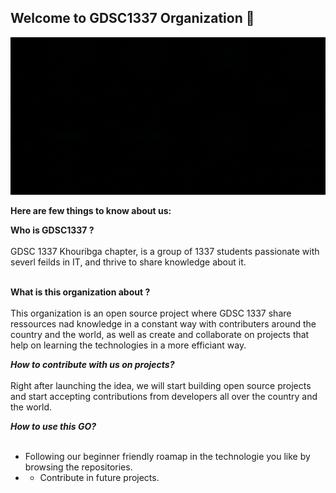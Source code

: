 ## Welcome to GDSC1337 Organization 👋


[<img src="https://github.com/GDSC1337/.github/blob/main/Untitled%20design.gif"/>](https://github.com/GDSC1337/.github/blob/main/Untitled%20design.gif)

**Here are few things to know about us:**

**Who is GDSC1337 ?** <br></br>
GDSC 1337 Khouribga chapter, is a group of 1337 students passionate with severl feilds in IT, and thrive to share knowledge about it.<br></br>

**What is this organization about ?** <br></br>
This organization is an open source project where GDSC 1337 share ressources nad knowledge in a constant way with contributers around the country and the world, as well as create and collaborate on projects that help on learning the technologies in a more efficiant way.

***How to contribute with us on projects?*** <br></br>
Right after launching the idea, we will start building open source projects and start accepting contributions from developers all over the country and the world.


***How to use this GO?*** <br></br>

- Following our beginner friendly roamap in the technologie you like by browsing the repositories.
- - Contribute in future projects.
